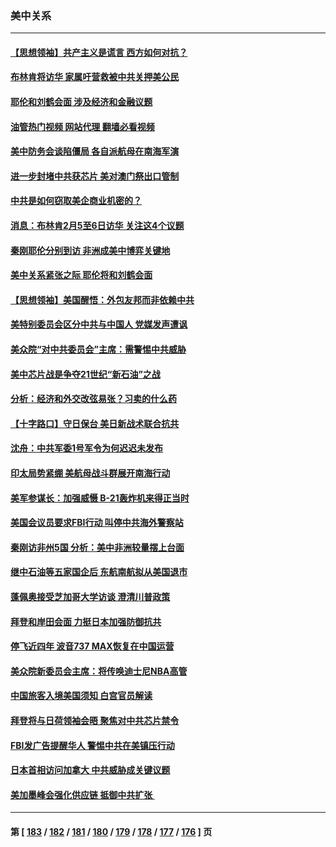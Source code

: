 ### 美中关系
---
#### [【思想领袖】共产主义是谎言 西方如何对抗？](../../pages/nf1412576/n13879158.md?01191645) 
#### [布林肯将访华 家属吁营救被中共关押美公民](../../pages/nf1412576/n13910252.md?01191645) 
#### [耶伦和刘鹤会面 涉及经济和金融议题](../../pages/nf1412576/n13910139.md?01191645) 
#### [油管热门视频 网站代理 翻墙必看视频](http://138.2.39.72:81/youtube.html?epic-marker?01191645)
#### [美中防务会谈陷僵局 各自派航母在南海军演](../../pages/nf1412576/n13909604.md?01191645) 
#### [进一步封堵中共获芯片 美对澳门祭出口管制](../../pages/nf1412576/n13909529.md?01191645) 
#### [中共是如何窃取美企商业机密的？](../../pages/nf1412576/n13908903.md?01191645) 
#### [消息：布林肯2月5至6日访华 关注这4个议题](../../pages/nf1412576/n13908748.md?01191645) 
#### [秦刚耶伦分别到访 非洲成美中博弈关键地](../../pages/nf1412576/n13908708.md?01191645) 
#### [美中关系紧张之际 耶伦将和刘鹤会面](../../pages/nf1412576/n13908554.md?01191645) 
#### [【思想领袖】美国醒悟：外包友邦而非依赖中共](../../pages/nf1412576/n13881068.md?01191645) 
#### [美特别委员会区分中共与中国人 党媒发声遭讽](../../pages/nf1412576/n13907503.md?01191645) 
#### [美众院“对中共委员会”主席：需警惕中共威胁](../../pages/nf1412576/n13907244.md?01191645) 
#### [美中芯片战是争夺21世纪“新石油”之战](../../pages/nf1412576/n13907046.md?01191645) 
#### [分析：经济和外交改弦易张？习卖的什么药](../../pages/nf1412576/n13905805.md?01191645) 
#### [【十字路口】守日保台 美日新战术联合抗共](../../pages/nf1412576/n13906919.md?01191645) 
#### [沈舟：中共军委1号军令为何迟迟未发布](../../pages/nf1412576/n13906695.md?01191645) 
#### [印太局势紧绷 美航母战斗群展开南海行动](../../pages/nf1412576/n13906661.md?01191645) 
#### [美军参谋长：加强威慑 B-21轰炸机来得正当时](../../pages/nf1412576/n13906555.md?01191645) 
#### [美国会议员要求FBI行动 叫停中共海外警察站](../../pages/nf1412576/n13906485.md?01191645) 
#### [秦刚访非州5国 分析：美中非洲较量摆上台面](../../pages/nf1412576/n13906399.md?01191645) 
#### [继中石油等五家国企后 东航南航拟从美国退市](../../pages/nf1412576/n13906480.md?01191645) 
#### [蓬佩奥接受芝加哥大学访谈 澄清川普政策](../../pages/nf1412576/n13906496.md?01191645) 
#### [拜登和岸田会面 力挺日本加强防御抗共](../../pages/nf1412576/n13906473.md?01191645) 
#### [停飞近四年 波音737 MAX恢复在中国运营](../../pages/nf1412576/n13906430.md?01191645) 
#### [美众院新委员会主席：将传唤迪士尼NBA高管](../../pages/nf1412576/n13905925.md?01191645) 
#### [中国旅客入境美国须知 白宫官员解读](../../pages/nf1412576/n13905840.md?01191645) 
#### [拜登将与日荷领袖会晤 聚焦对中共芯片禁令](../../pages/nf1412576/n13905769.md?01191645) 
#### [FBI发广告提醒华人 警惕中共在美镇压行动](../../pages/nf1412576/n13905766.md?01191645) 
#### [日本首相访问加拿大 中共威胁成关键议题](../../pages/nf1412576/n13905751.md?01191645) 
#### [美加墨峰会强化供应链 抵御中共扩张 ](../../pages/nf1412576/n13904890.md?01191645) 

---
#### 第 [ [183](./183.md?01191645) / [182](./182.md?01191645) / [181](./181.md?01191645) / [180](./180.md?01191645) / [179](./179.md?01191645) / [178](./178.md?01191645) / [177](./177.md?01191645) / [176](./176.md?01191645) ] 页

